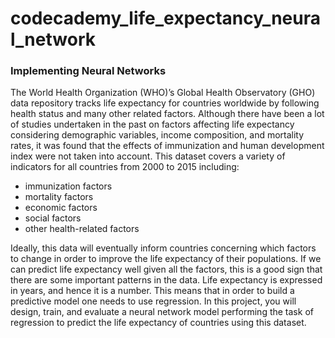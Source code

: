 # codecademy_life_expectancy_neural_network

### Implementing Neural Networks
The World Health Organization (WHO)’s Global Health Observatory (GHO) data repository tracks life expectancy for countries worldwide by following health status and many other related factors.
Although there have been a lot of studies undertaken in the past on factors affecting life expectancy considering demographic variables, income composition, and mortality rates, it was found that the effects of immunization and human development index were not taken into account.
This dataset covers a variety of indicators for all countries from 2000 to 2015 including:
 - immunization factors
 - mortality factors
 - economic factors
 - social factors
 - other health-related factors

Ideally, this data will eventually inform countries concerning which factors to change in order to improve the life expectancy of their populations. If we can predict life expectancy well given all the factors, this is a good sign that there are some important patterns in the data. Life expectancy is expressed in years, and hence it is a number. This means that in order to build a predictive model one needs to use regression.
In this project, you will design, train, and evaluate a neural network model performing the task of regression to predict the life expectancy of countries using this dataset.


